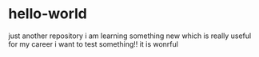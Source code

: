 # hello-world
just another repository
i am learning something new which is really useful for my career
i want to test something!!
it is wonrful
